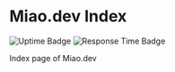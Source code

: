 # Miao.dev Index

![Uptime Badge](https://img.shields.io/endpoint?url=https://raw.githubusercontent.com/George-Miao/Upptime/master/api/index/uptime.json&style=for-the-badge)
![Response Time Badge](https://img.shields.io/endpoint?url=https://raw.githubusercontent.com/George-Miao/Upptime/master/api/index/response-time.json&style=for-the-badge)

Index page of Miao.dev